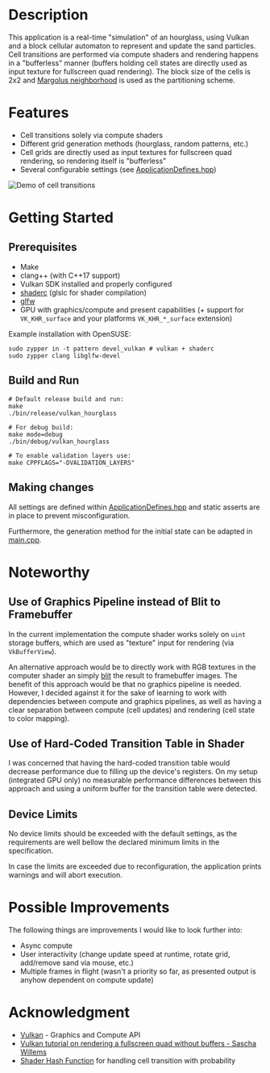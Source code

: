 # Description

This application is a real-time "simulation" of an hourglass, using Vulkan and a
block cellular automaton to represent and update the sand particles. Cell
transitions are performed via compute shaders and rendering happens in a
"bufferless" manner (buffers holding cell states are directly used as input
texture for fullscreen quad rendering). The block size of the cells is 2x2 and
[Margolus neighborhood](https://en.wikipedia.org/wiki/Block_cellular_automaton) is used as the partitioning scheme.

# Features

-   Cell transitions solely via compute shaders
-   Different grid generation methods (hourglass, random patterns, etc.)
-   Cell grids are directly used as input textures for fullscreen quad rendering,
    so rendering itself is "bufferless"
-   Several configurable settings (see [ApplicationDefines.hpp](src/ApplicationDefines.hpp))

![Demo of cell transitions](https://gitlab.com/MaxMutant/readme-assets/-/raw/main/vulkan-hourglass/demo.gif)

# Getting Started

## Prerequisites

-   Make
-   clang++ (with C++17 support)
-   Vulkan SDK installed and properly configured
-   [shaderc](https://github.com/google/shaderc) (glslc for shader compilation)
-   [glfw](https://github.com/glfw/glfw)
-   GPU with graphics/compute and present capabilities (+ support for
    `VK_KHR_surface` and your platforms `VK_KHR_*_surface` extension)

Example installation with OpenSUSE:

    sudo zypper in -t pattern devel_vulkan # vulkan + shaderc
    sudo zypper clang libglfw-devel


## Build and Run

    # Default release build and run:
    make
    ./bin/release/vulkan_hourglass

    # For debug build:
    make mode=debug
    ./bin/debug/vulkan_hourglass

    # To enable validation layers use:
    make CPPFLAGS="-DVALIDATION_LAYERS"


## Making changes

All settings are defined within [ApplicationDefines.hpp](src/ApplicationDefines.hpp) and
static asserts are in place to prevent misconfiguration.

Furthermore, the generation method for the initial state can be adapted in
[main.cpp](src/main.cpp).

# Noteworthy

## Use of Graphics Pipeline instead of Blit to Framebuffer

In the current implementation the compute shader works solely on `uint` storage
buffers, which are used as "texture" input for rendering (via `VkBufferView`).

An alternative approach would be to directly work with RGB textures in the
computer shader an simply [blit](https://registry.khronos.org/vulkan/specs/1.3-extensions/man/html/vkCmdBlitImage.html) the result to framebuffer images. The benefit of
this approach would be that no graphics pipeline is needed. However, I decided
against it for the sake of learning to work with dependencies between compute
and graphics pipelines, as well as having a clear separation between compute
(cell updates) and rendering (cell state to color mapping).

## Use of Hard-Coded Transition Table in Shader

I was concerned that having the hard-coded transition table would decrease
performance due to filling up the device's registers. On my setup (integrated
GPU only) no measurable performance differences between this approach and using
a uniform buffer for the transition table were detected.

## Device Limits

No device limits should be exceeded with the default settings, as the
requirements are well bellow the declared minimum limits in the specification.

In case the limits are exceeded due to reconfiguration, the application prints
warnings and will abort execution.


# Possible Improvements

The following things are improvements I would like to look further into:

-   Async compute
-   User interactivity (change update speed at runtime, rotate grid, add/remove
    sand via mouse, etc.)
-   Multiple frames in flight (wasn't a priority so far, as presented output is
    anyhow dependent on compute update)

# Acknowledgment

-   [Vulkan](https://www.vulkan.org/) - Graphics and Compute API
-   [Vulkan tutorial on rendering a fullscreen quad without buffers - Sascha Willems](https://www.saschawillems.de/blog/2016/08/13/vulkan-tutorial-on-rendering-a-fullscreen-quad-without-buffers/)
-   [Shader Hash Function](https://www.shadertoy.com/view/llGSzw) for handling cell transition with probability
